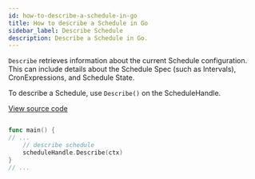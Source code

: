 ```yaml
---
id: how-to-describe-a-schedule-in-go
title: How to describe a Schedule in Go
sidebar_label: Describe Schedule
description: Describe a Schedule in Go.
---
```


`Describe` retrieves information about the current Schedule configuration.
This can include details about the Schedule Spec (such as Intervals), CronExpressions, and Schedule State.

To describe a Schedule, use `Describe()` on the ScheduleHandle.

<a class="dacx-source-link" href="https://github.com/temporalio/documentation-samples-go/blob/add-go-schedule-sample/schedule/describe/main_dacx.go">View source code</a>

```go

func main() {
// ...
	// describe schedule
	scheduleHandle.Describe(ctx)
}
// ...
```

